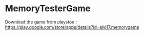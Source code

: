 # MemoryTesterGame
Download the game from playstoe : https://play.google.com/store/apps/details?id=alvi17.memorygame 
